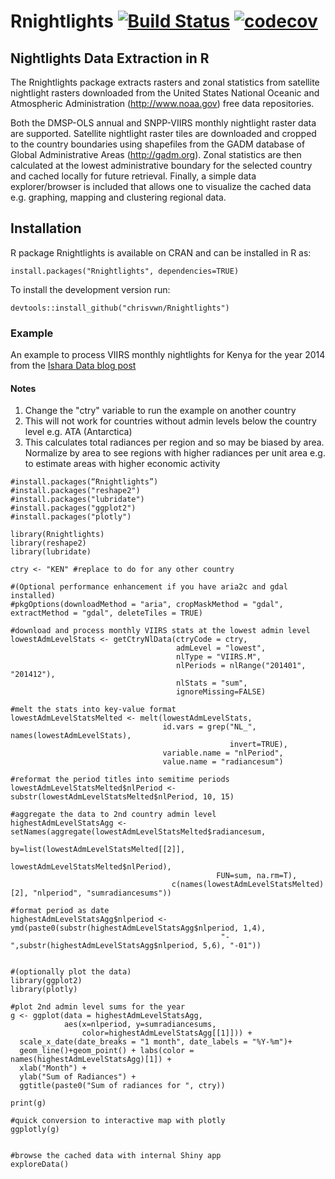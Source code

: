 # Rnightlights [![Build Status](https://travis-ci.org/chrisvwn/Rnightlights.svg?branch=master)](https://travis-ci.org/chrisvwn/Rnightlights) [![codecov](https://codecov.io/gh/chrisvwn/Rnightlights/branch/master/graph/badge.svg)](https://codecov.io/gh/chrisvwn/Rnightlights)

## Nightlights Data Extraction in R

The Rnightlights package extracts rasters and zonal statistics from satellite nightlight rasters downloaded from the United States National Oceanic and Atmospheric Administration (<http://www.noaa.gov>) free data repositories. 

Both the DMSP-OLS annual and SNPP-VIIRS monthly nightlight raster data are supported. Satellite nightlight raster tiles are downloaded and cropped to the country boundaries using shapefiles from the GADM database of Global Administrative Areas (<http://gadm.org>). Zonal statistics are then calculated at the lowest administrative boundary for the selected country and cached locally for future retrieval. Finally, a simple data explorer/browser is included that allows one to visualize the cached data e.g. graphing, mapping and clustering regional data.

## Installation

R package Rnightlights is available on CRAN and can be installed in R as:

```
install.packages("Rnightlights", dependencies=TRUE)
```

To install the development version run:

````
devtools::install_github("chrisvwn/Rnightlights")
````

### Example

An example to process VIIRS monthly nightlights for Kenya for the year 2014 from the
[Ishara Data blog post](http://isharadata.blogspot.co.ke/2017/09/rnightlights-satellite-nightlight-data.html)

#### Notes
1. Change the "ctry" variable to run the example on another country
2. This will not work for countries without admin levels below the country level e.g. ATA (Antarctica)
3. This calculates total radiances per region and so may be biased by area. Normalize by area to see 
        regions with higher radiances per unit area e.g. to estimate areas with higher economic activity

```{r}
#install.packages(“Rnightlights”)
#install.packages("reshape2")
#install.packages("lubridate")
#install.packages("ggplot2")
#install.packages("plotly")

library(Rnightlights)
library(reshape2)
library(lubridate)

ctry <- "KEN" #replace to do for any other country

#(Optional performance enhancement if you have aria2c and gdal installed)
#pkgOptions(downloadMethod = "aria", cropMaskMethod = "gdal", extractMethod = "gdal", deleteTiles = TRUE) 

#download and process monthly VIIRS stats at the lowest admin level
lowestAdmLevelStats <- getCtryNlData(ctryCode = ctry, 
                                     admLevel = "lowest", 
                                     nlType = "VIIRS.M", 
                                     nlPeriods = nlRange("201401", "201412"), 
                                     nlStats = "sum",
                                     ignoreMissing=FALSE)
                                     
#melt the stats into key-value format
lowestAdmLevelStatsMelted <- melt(lowestAdmLevelStats, 
                                  id.vars = grep("NL_", names(lowestAdmLevelStats), 
                                                 invert=TRUE), 
                                  variable.name = "nlPeriod", 
                                  value.name = "radiancesum")

#reformat the period titles into semitime periods
lowestAdmLevelStatsMelted$nlPeriod <- substr(lowestAdmLevelStatsMelted$nlPeriod, 10, 15)

#aggregate the data to 2nd country admin level
highestAdmLevelStatsAgg <- setNames(aggregate(lowestAdmLevelStatsMelted$radiancesum, 
                                              by=list(lowestAdmLevelStatsMelted[[2]], 
                                                      lowestAdmLevelStatsMelted$nlPeriod), 
                                              FUN=sum, na.rm=T), 
                                    c(names(lowestAdmLevelStatsMelted)[2], "nlperiod", "sumradiancesums"))

#format period as date
highestAdmLevelStatsAgg$nlperiod <- ymd(paste0(substr(highestAdmLevelStatsAgg$nlperiod, 1,4), 
                                               "-",substr(highestAdmLevelStatsAgg$nlperiod, 5,6), "-01"))


#(optionally plot the data)
library(ggplot2)
library(plotly)

#plot 2nd admin level sums for the year
g <- ggplot(data = highestAdmLevelStatsAgg, 
            aes(x=nlperiod, y=sumradiancesums, 
                color=highestAdmLevelStatsAgg[[1]])) +
  scale_x_date(date_breaks = "1 month", date_labels = "%Y-%m")+
  geom_line()+geom_point() + labs(color = names(highestAdmLevelStatsAgg)[1]) + 
  xlab("Month") + 
  ylab("Sum of Radiances") +
  ggtitle(paste0("Sum of radiances for ", ctry))

print(g)

#quick conversion to interactive map with plotly
ggplotly(g)


#browse the cached data with internal Shiny app
exploreData()

```